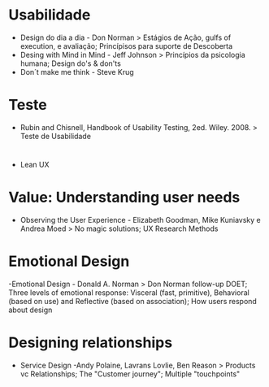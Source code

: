 # Usabilidade

- Design do dia a dia - Don Norman > Estágios de Ação, gulfs of execution, e avaliação; Princípisos para suporte de Descoberta
- Desing with Mind in Mind - Jeff Johnson > Princípios da psicologia humana; Design do's & don'ts
- Don´t make me think - Steve Krug

# Teste
- Rubin and Chisnell, Handbook of Usability Testing, 2ed. Wiley. 2008. > Teste de Usabilidade
# 
- Lean UX

# Value: Understanding user needs
- Observing the User Experience - Elizabeth Goodman, Mike Kuniavsky e Andrea Moed > No magic solutions; UX Research Methods

# Emotional Design
-Emotional Design -  Donald A. Norman >  Don Norman follow-up DOET; Three levels of emotional response: Visceral (fast, primitive), Behavioral (based on use) and Reflective (based on association); How users respond about design

# Designing relationships

- Service Design -Andy Polaine, Lavrans Lovlie, Ben Reason > Products vc Relationships; The "Customer journey"; Multiple "touchpoints"
